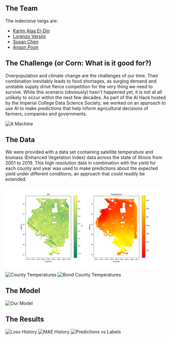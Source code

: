 ## The Team

The indecisive twigs are:
* [Karim Alaa El-Din](https://github.com/karimaed)
* [Lorenzo Versini](https://github.com/versolollo)
* [Susan Chen](https://github.com/xiousangchen)
* [Anson Poon](https://github.com/ansonpoon166)

## The Challenge (or Corn: What is it good for?)

Overpopulation and climate change are the challenges of our time. Their combination inevitably leads to food shortages, as surging demand and unstable supply drive fierce competition for the very thing we need to survive. While this scenario (obviously) hasn't happened yet, it is not at all unlikely to occur within the next few decades. As part of the AI Hack hosted by the Imperial College Data Science Society, we worked on an approach to use AI to make predictions that help inform agricultural decisions of farmers, companies and governments.

<img src="https://raw.githubusercontent.com/karimaed/AIHack/images/machine.jpg" alt="A Machine"
	title="Using machines to improve agriculture since 1881" width="150" height="100" />

## The Data

We were provided with a data set containing satellite temperature and biomass (Enhanced Vegetation Index) data across the state of Illinois from 2001 to 2019. This high resolution data in combination with the yield for each county and year was used to make predictions about the expected yield under different conditions, an approach that could readily be extended.

![Input Data Maps](/images/maps.png)

<img src="https://raw.githubusercontent.com/karimaed/AIHack/images/2015%20temperature%20plot%20for%20many%20counties.png" alt="County Temperatures"
	title="Many County Temperatures" width="150" height="100" />
<img src="https://raw.githubusercontent.com/karimaed/AIHack/images/bond.png" alt="Bond County Temperatures"
	title="Bond County Temperatures" width="150" height="100" />
## The Model

<img src="https://raw.githubusercontent.com/karimaed/AIHack/images/new_algorithm.PNG" alt="Our Model"
	title="Our Model" width="150" height="100" />

## The Results
<img src="https://raw.githubusercontent.com/karimaed/AIHack/images/epochloss-1.png" alt="Loss History"
	title="Loss History" width="150" height="100" />
<img src="https://raw.githubusercontent.com/karimaed/AIHack/images/epochmae-1.png" alt="MAE History"
	title="MAE History" width="150" height="100" />
<img src="https://raw.githubusercontent.com/karimaed/AIHack/images/labelprediction-1.png" alt="Predictions vs Labels"
	title="Predictions vs Labels (normalized)" width="150" height="100" />

